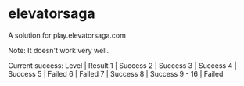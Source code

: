 # elevatorsaga
A solution for play.elevatorsaga.com

Note: It doesn't work very well.

Current success:
Level | Result
1 | Success
2 | Success
3 | Success
4 | Success
5 | Failed
6 | Failed
7 | Success
8 | Success
9 - 16 | Failed

